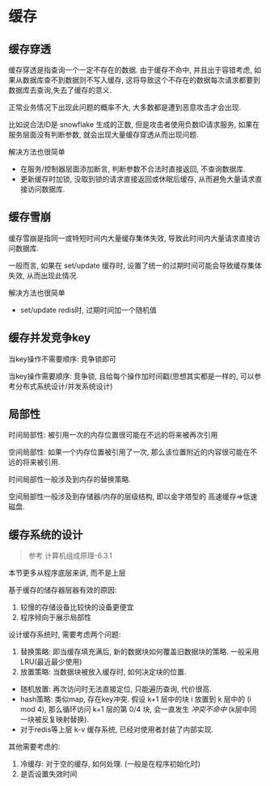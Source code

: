 # 缓存

## 缓存穿透
缓存穿透是指查询一个一定不存在的数据. 由于缓存不命中, 并且出于容错考虑, 如果从数据库查不到数据则不写入缓存, 这将导致这个不存在的数据每次请求都要到数据库去查询,失去了缓存的意义.

正常业务情况下出现此问题的概率不大, 大多数都是遭到恶意攻击才会出现.

比如说合法ID是 snowflake 生成的正数, 但是攻击者使用负数ID请求服务, 如果在服务层面没有判断参数, 就会出现大量缓存穿透从而出现问题.

解决方法也很简单
- 在服务/控制器层面添加断言, 判断参数不合法时直接返回, 不查询数据库.
- 更新缓存时加锁, 没取到锁的请求直接返回或休眠后缓存, 从而避免大量请求直接访问数据库.

## 缓存雪崩
缓存雪崩是指同一或特短时间内大量缓存集体失效, 导致此时间内大量请求直接访问数据库.

一般而言, 如果在 set/update 缓存时, 设置了统一的过期时间可能会导致缓存集体失效, 从而出现此情况.

解决方法也很简单
- set/update redis时, 过期时间加一个随机值

## 缓存并发竞争key
当key操作不需要顺序: 竞争锁即可

当key操作需要顺序: 竞争锁, 且给每个操作加时间戳(思想其实都是一样的, 可以参考分布式系统设计/并发系统设计)

## 局部性
时间局部性: 被引用一次的内存位置很可能在不远的将来被再次引用

空间局部性: 如果一个内存位置被引用了一次, 那么该位置附近的内容很可能在不远的将来被引用.

时间局部性一般涉及到内存的替换策略.

空间局部性一般涉及到存储器/内存的层级结构, 即以金字塔型的 高速缓存=>低速磁盘.

## 缓存系统的设计
> 参考 计算机组成原理-6.3.1

本节更多从程序底层来讲, 而不是上层

基于缓存的储存器层器有效的原因:
1. 较慢的存储设备比较快的设备更便宜
2. 程序倾向于展示局部性

设计缓存系统时, 需要考虑两个问题:
1. 替换策略: 即当缓存填充满后, 新的数据块如何覆盖旧数据块的策略. 一般采用 LRU(最近最少使用)
2. 放置策略: 当数据块被放入缓存时, 如何决定块的位置.
  - 随机放置: 再次访问时无法直接定位, 只能遍历查询, 代价很高.
  - hash策略: 类似map, 存在key冲突. 假设 k+1 层中的块 i 放置到 k 层中的 (i mod 4), 那么循环访问 k+1 层的第 0/4 块, 会一直发生 *冲突不命中* (k层中同一块被反复映射替换).
  - 对于redis等上层 k-v 缓存系统, 已经对使用者封装了内部实现.

其他需要考虑的:
1. 冷缓存: 对于空的缓存, 如何处理. (一般是在程序初始化时)
2. 是否设置失效时间

